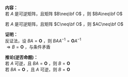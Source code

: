 **内容：**  
若 $A$ 是可逆矩阵，且矩阵 $B\neq\bf O$ ，则 $BA\neq\bf O$  
  
若 $A$ 是可逆矩阵，且矩阵 $C\neq\bf O$ ，则 $AC\neq\bf O$  
  
**证明：**  
反证法，设 $BA=\mathbf O$ ，则 $BAA^{-1}  
=\mathbf OA^{-1}$  
 $\Rightarrow B=\mathbf O$ ，与条件矛盾  
  
**推论(逆否命题)：**  
若 $A$ 可逆，且 $BA=\mathbf O$ ，则 $B=\mathbf O$  
若 $BA=\mathbf O$ ，且 $A$ 可逆，则 $B=\mathbf O$  
